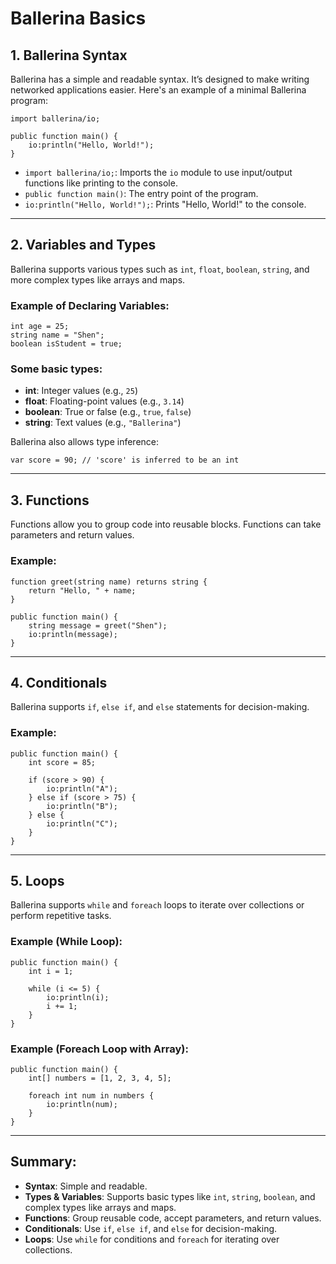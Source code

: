# Ballerina Basics

## 1. Ballerina Syntax
Ballerina has a simple and readable syntax. It’s designed to make writing networked applications easier. Here's an example of a minimal Ballerina program:

```ballerina
import ballerina/io;

public function main() {
    io:println("Hello, World!");
}
```

- `import ballerina/io;`: Imports the `io` module to use input/output functions like printing to the console.
- `public function main()`: The entry point of the program.
- `io:println("Hello, World!");`: Prints "Hello, World!" to the console.

---

## 2. Variables and Types
Ballerina supports various types such as `int`, `float`, `boolean`, `string`, and more complex types like arrays and maps.

### Example of Declaring Variables:
```ballerina
int age = 25;
string name = "Shen";
boolean isStudent = true;
```

### Some basic types:
- **int**: Integer values (e.g., `25`)
- **float**: Floating-point values (e.g., `3.14`)
- **boolean**: True or false (e.g., `true`, `false`)
- **string**: Text values (e.g., `"Ballerina"`)

Ballerina also allows type inference:
```ballerina
var score = 90; // 'score' is inferred to be an int
```

---

## 3. Functions
Functions allow you to group code into reusable blocks. Functions can take parameters and return values.

### Example:
```ballerina
function greet(string name) returns string {
    return "Hello, " + name;
}

public function main() {
    string message = greet("Shen");
    io:println(message);
}
```

---

## 4. Conditionals
Ballerina supports `if`, `else if`, and `else` statements for decision-making.

### Example:
```ballerina
public function main() {
    int score = 85;

    if (score > 90) {
        io:println("A");
    } else if (score > 75) {
        io:println("B");
    } else {
        io:println("C");
    }
}
```

---

## 5. Loops
Ballerina supports `while` and `foreach` loops to iterate over collections or perform repetitive tasks.

### Example (While Loop):
```ballerina
public function main() {
    int i = 1;

    while (i <= 5) {
        io:println(i);
        i += 1;
    }
}
```

### Example (Foreach Loop with Array):
```ballerina
public function main() {
    int[] numbers = [1, 2, 3, 4, 5];

    foreach int num in numbers {
        io:println(num);
    }
}
```

---

## Summary:
- **Syntax**: Simple and readable.
- **Types & Variables**: Supports basic types like `int`, `string`, `boolean`, and complex types like arrays and maps.
- **Functions**: Group reusable code, accept parameters, and return values.
- **Conditionals**: Use `if`, `else if`, and `else` for decision-making.
- **Loops**: Use `while` for conditions and `foreach` for iterating over collections.
